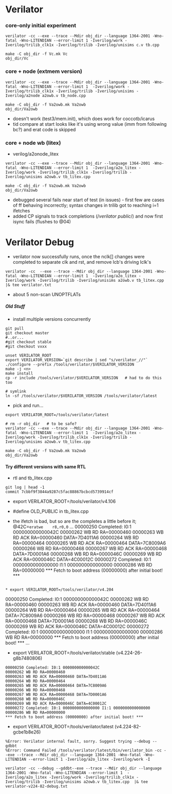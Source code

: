 # Verilator

### core-only initial experiment

```
verilator -cc --exe --trace --Mdir obj_dir --language 1364-2001 -Wno-fatal -Wno-LITENDIAN --error-limit 1 -Iverilog/work -Iverilog/trilib_clk1x -Iverilog/trilib -Iverilog/unisims c.v tb.cpp

make -C obj_dir -f Vc.mk Vc
obj_dir/Vc
```

### core + node (extmem version)

```
verilator -cc --exe --trace --Mdir obj_dir --language 1364-2001 -Wno-fatal -Wno-LITENDIAN --error-limit 1  -Iverilog/work -Iverilog/trilib_clk1x -Iverilog/trilib -Iverilog/unisims -Iverilog/a2node a2owb.v tb_node.cpp

make -C obj_dir -f Va2owb.mk Va2owb
obj_dir/Va2owb
```

* doesn't work (test3/mem.init), which does work for coccotb/icarus
* tid compare at start looks like it's using wrong value (imm from following bc?) and erat code is skipped

### core + node wb (litex)

* verilog/a2onode_litex

```
verilator -cc --exe --trace --Mdir obj_dir --language 1364-2001 -Wno-fatal -Wno-LITENDIAN --error-limit 1  -Iverilog/a2o_litex -Iverilog/work -Iverilog/trilib_clk1x -Iverilog/trilib -Iverilog/unisims a2owb.v tb_litex.cpp

make -C obj_dir -f Va2owb.mk Va2owb
obj_dir/Va2owb
```

* debugged several fails near start of test (in issues) - first few are cases of ff behaving incorrectly; syntax changes in trilib got to reaching i=1 ifetches
* added CP signals to track completions (/*verilator public*/) and now first isync fails (flushes to @04)

# Verilator Debug

* verilator now successfully runs, once the nclk[] changes were completed to separate clk and rst, and
remove lcb's driving lclk's

```
verilator -cc  --exe --trace --Mdir obj_dir --language 1364-2001 -Wno-fatal -Wno-LITENDIAN --error-limit 1  -Iverilog/a2o_litex -Iverilog/work -Iverilog/trilib -Iverilog/unisims a2owb.v tb_litex.cpp  |& tee verilator.txt
```

* about 5 non-scan UNOPTFLATs

##### Old Stuff

* install multiple versions concurrently

```
git pull
git checkout master
#..or...
#git checkout stable
#git checkout vxxx

unset VERILATOR_ROOT
export VERILATOR_VERSION=`git describe | sed "s/verilator_//"`
./configure --prefix /tools/verilator/$VERILATOR_VERSION
make -j <n>
make install
cp -r include /tools/verilator/$VERILATOR_VERSION   # had to do this too

# symlink
ln -sf /tools/verilator/$VERILATOR_VERSION /tools/verilator/latest
```

* pick and run...

```
export VERILATOR_ROOT=/tools/verilator/latest

# rm -r obj_dir   # to be safe?
verilator -cc --exe --trace --Mdir obj_dir --language 1364-2001 -Wno-fatal -Wno-LITENDIAN --error-limit 1  -Iverilog/a2o_litex -Iverilog/work -Iverilog/trilib_clk1x -Iverilog/trilib -Iverilog/unisims a2owb.v tb_litex.cpp

make -C obj_dir -f Va2owb.mk Va2owb
obj_dir/Va2owb
```

#### Try different versions with same RTL

* rtl and tb_litex.cpp

```
git log | head -1
commit 7cbbf9f3844a9287c5fac88867bcbcd5739914cf
```

* export VERILATOR_ROOT=/tools/verilator/v4.106
* #define OLD_PUBLIC in tb_litex.cpp

* the ifetch is bad, but so are the completes a little before it; @42C=```eratwe    r8,r0,0```
...
00000250 Completed: I0:1 000000000000042C
00000262 WB RD RA=00000460
00000263 WB RD ACK RA=00000460 DATA=7D4011A6
00000264 WB RD RA=00000464
00000265 WB RD ACK RA=00000464 DATA=7C8009A6
00000266 WB RD RA=00000468
00000267 WB RD ACK RA=00000468 DATA=7D0001A6
00000268 WB RD RA=0000046C
00000269 WB RD ACK RA=0000046C DATA=4C00012C
00000272 Completed: I0:1 0000000000000000 I1:1 0000000000000000
00000286 WB RD RA=00000000
*** Fetch to boot address (00000000) after initial boot! ***
```

* export VERILATOR_ROOT=/tools/verilator/v4.204

```
00000250 Completed: I0:1 000000000000042C
00000262 WB RD RA=00000460
00000263 WB RD ACK RA=00000460 DATA=7D4011A6
00000264 WB RD RA=00000464
00000265 WB RD ACK RA=00000464 DATA=7C8009A6
00000266 WB RD RA=00000468
00000267 WB RD ACK RA=00000468 DATA=7D0001A6
00000268 WB RD RA=0000046C
00000269 WB RD ACK RA=0000046C DATA=4C00012C
00000272 Completed: I0:1 0000000000000000 I1:1 0000000000000000
00000286 WB RD RA=00000000
*** Fetch to boot address (00000000) after initial boot! ***
...

* export VERILATOR_ROOT=/tools/verilator/stable  (v4.224-26-g8b7480806)

```
00000250 Completed: I0:1 000000000000042C
00000262 WB RD RA=00000460
00000263 WB RD ACK RA=00000460 DATA=7D4011A6
00000264 WB RD RA=00000464
00000265 WB RD ACK RA=00000464 DATA=7C8009A6
00000266 WB RD RA=00000468
00000267 WB RD ACK RA=00000468 DATA=7D0001A6
00000268 WB RD RA=0000046C
00000269 WB RD ACK RA=0000046C DATA=4C00012C
00000272 Completed: I0:1 0000000000000000 I1:1 0000000000000000
00000286 WB RD RA=00000000
*** Fetch to boot address (00000000) after initial boot! ***
```

* export VERILATOR_ROOT=/tools/verilator/latest  (v4.224-82-gcbe1b8e26)

```
%Error: Verilator internal fault, sorry. Suggest trying --debug --gdbbt
%Error: Command Failed /tools/verilator/latest/bin/verilator_bin -cc --exe --trace --Mdir obj_dir --language 1364-2001 -Wno-fatal -Wno-LITENDIAN --error-limit 1 -Iverilog/a2o_litex -Iverilog/work -I

verilator -cc --debug --gddbt--exe --trace --Mdir obj_dir --language 1364-2001 -Wno-fatal -Wno-LITENDIAN --error-limit 1  -Iverilog/a2o_litex -Iverilog/work -Iverilog/trilib_clk1x -Iverilog/trilib -Iverilog/unisims a2owb.v tb_litex.cpp  |& tee verilator-v224-82-debug.txt

```

